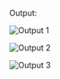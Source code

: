 Output:

![Output 1](https://github.com/user-attachments/assets/14a4d52a-384a-4633-a7f2-9d858a211f72)

![Output 2](https://github.com/user-attachments/assets/2cd8ffd7-eb56-4b64-a840-a28c1c61705f)

![Output 3](https://github.com/user-attachments/assets/c0609142-e780-4d87-9bbe-1054c76950d4)
